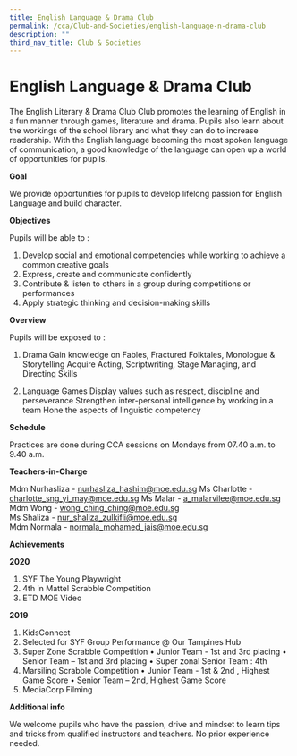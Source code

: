 ```yaml
---
title: English Language & Drama Club
permalink: /cca/Club-and-Societies/english-language-n-drama-club
description: ""
third_nav_title: Club & Societies
---
```

# English Language & Drama Club

The English Literary & Drama Club  Club promotes the learning of English in a fun manner through games, literature and drama. Pupils also learn about the workings of the school library and what they can do to increase readership. With the English language becoming the most spoken language of communication, a good knowledge of the language can open up a world of opportunities for pupils.

**Goal**

 We provide opportunities for pupils to develop lifelong passion for English Language and build character.

**Objectives**

 Pupils will be able to :

1.	Develop social and emotional competencies while working to achieve a common creative goals
2.	Express, create and communicate confidently
3.	Contribute & listen to others in a group during competitions or performances
4.	Apply strategic thinking and decision-making skills

**Overview**

 Pupils will be exposed to : 

1)	Drama 
Gain knowledge on Fables, Fractured Folktales, Monologue & Storytelling
Acquire Acting, Scriptwriting, Stage Managing, and Directing Skills

2)	Language Games
Display values such as respect, discipline and perseverance
Strengthen inter-personal intelligence by working in a team
Hone the aspects of linguistic competency

**Schedule**

 Practices are done during CCA sessions on Mondays from 07.40 a.m. to 9.40 a.m. 

**Teachers-in-Charge**

Mdm Nurhasliza 	-  nurhasliza_hashim@moe.edu.sg
Ms Charlotte	        -  charlotte_sng_yi_may@moe.edu.sg
Ms Malar	                -  a_malarvilee@moe.edu.sg
<br>Mdm Wong	        -  wong_ching_ching@moe.edu.sg
<br>Ms Shaliza	        -  nur_shaliza_zulkifli@moe.edu.sg
<br>Mdm Normala	-  normala_mohamed_jais@moe.edu.sg


**Achievements** 

**2020**

1. SYF The Young Playwright
2. 4th in Mattel Scrabble Competition
3. ETD MOE Video
            

**2019**

1.   KidsConnect
2.   Selected for SYF Group Performance @ Our Tampines Hub
3.   Super Zone Scrabble Competition
       •	Junior Team - 1st and 3rd placing 
       •	Senior Team – 1st and 3rd  placing
       •	Super zonal Senior Team : 4th
4. Marsiling Scrabble Competition
        •	Junior Team - 1st & 2nd  , Highest Game Score
        •	Senior Team – 2nd, Highest Game Score
5. MediaCorp Filming

**Additional info**

We welcome pupils who have the passion, drive and mindset to learn tips and tricks from qualified instructors and teachers. No prior experience needed.